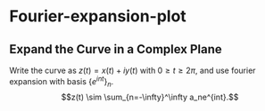 # Fourier-expansion-plot

## Expand the Curve in a Complex Plane
Write the curve as $z(t) = x(t) + i y(t)$ with $0\geq t\geq 2\pi$, and use fourier expansion with basis $\{e^{int}\}_{n}$. 
$$z(t) \sim \sum_{n=-\infty}^\infty a_ne^{int}.$$
